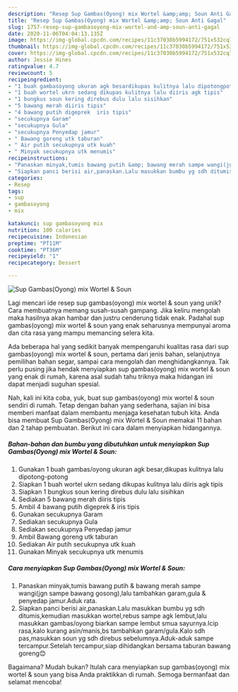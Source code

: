```yaml
---
description: "Resep Sup Gambas(Oyong) mix Wortel &amp;amp; Soun Anti Gagal"
title: "Resep Sup Gambas(Oyong) mix Wortel &amp;amp; Soun Anti Gagal"
slug: 1757-resep-sup-gambasoyong-mix-wortel-and-amp-soun-anti-gagal
date: 2020-11-06T04:04:13.135Z
image: https://img-global.cpcdn.com/recipes/11c37030b5994172/751x532cq70/sup-gambasoyong-mix-wortel-soun-foto-resep-utama.jpg
thumbnail: https://img-global.cpcdn.com/recipes/11c37030b5994172/751x532cq70/sup-gambasoyong-mix-wortel-soun-foto-resep-utama.jpg
cover: https://img-global.cpcdn.com/recipes/11c37030b5994172/751x532cq70/sup-gambasoyong-mix-wortel-soun-foto-resep-utama.jpg
author: Jessie Hines
ratingvalue: 4.7
reviewcount: 5
recipeingredient:
- "1 buah gambasoyong ukuran agk besardikupas kulitnya lalu dipotongpotong"
- "1 buah wortel ukrn sedang dikupas kulitnya lalu diiris agk tipis"
- "1 bungkus soun kering direbus dulu lalu sisihkan"
- "5 bawang merah diiris tipis"
- "4 bawang putih digeprek  iris tipis"
- "secukupnya Garam"
- "secukupnya Gula"
- "secukupnya Penyedap jamur"
- " Bawang goreng utk taburan"
- " Air putih secukupnya utk kuah"
- " Minyak secukupnya utk menumis"
recipeinstructions:
- "Panaskan minyak,tumis bawang putih &amp; bawang merah sampe wangi(jgn sampe bawang gosong),lalu tambahkan garam,gula &amp; penyedap jamur.Aduk rata."
- "Siapkan panci berisi air,panaskan.Lalu masukkan bumbu yg sdh ditumis,kemudian masukkan wortel,rebus sampe agk lembut,lalu masukkan gambas/oyong biarkan sampe lembut smua sayurnya.Icip rasa,kalo kurang asin/manis,bs tambahkan garam/gula.Kalo sdh pas,masukkan soun yg sdh direbus sebelumnya.Aduk-aduk sampe tercampur.Setelah tercampur,siap dihidangkan bersama taburan bawang goreng😊"
categories:
- Resep
tags:
- sup
- gambasoyong
- mix

katakunci: sup gambasoyong mix 
nutrition: 100 calories
recipecuisine: Indonesian
preptime: "PT11M"
cooktime: "PT36M"
recipeyield: "1"
recipecategory: Dessert

---
```



![Sup Gambas(Oyong) mix Wortel &amp; Soun](https://img-global.cpcdn.com/recipes/11c37030b5994172/751x532cq70/sup-gambasoyong-mix-wortel-soun-foto-resep-utama.jpg)

Lagi mencari ide resep sup gambas(oyong) mix wortel &amp; soun yang unik? Cara membuatnya memang susah-susah gampang. Jika keliru mengolah maka hasilnya akan hambar dan justru cenderung tidak enak. Padahal sup gambas(oyong) mix wortel &amp; soun yang enak seharusnya mempunyai aroma dan cita rasa yang mampu memancing selera kita.

Ada beberapa hal yang sedikit banyak mempengaruhi kualitas rasa dari sup gambas(oyong) mix wortel &amp; soun, pertama dari jenis bahan, selanjutnya pemilihan bahan segar, sampai cara mengolah dan menghidangkannya. Tak perlu pusing jika hendak menyiapkan sup gambas(oyong) mix wortel &amp; soun yang enak di rumah, karena asal sudah tahu triknya maka hidangan ini dapat menjadi suguhan spesial.




Nah, kali ini kita coba, yuk, buat sup gambas(oyong) mix wortel &amp; soun sendiri di rumah. Tetap dengan bahan yang sederhana, sajian ini bisa memberi manfaat dalam membantu menjaga kesehatan tubuh kita. Anda bisa membuat Sup Gambas(Oyong) mix Wortel &amp; Soun memakai 11 bahan dan 2 tahap pembuatan. Berikut ini cara dalam menyiapkan hidangannya.

<!--inarticleads1-->

##### Bahan-bahan dan bumbu yang dibutuhkan untuk menyiapkan Sup Gambas(Oyong) mix Wortel &amp; Soun:

1. Gunakan 1 buah gambas/oyong ukuran agk besar,dikupas kulitnya lalu dipotong-potong
1. Siapkan 1 buah wortel ukrn sedang dikupas kulitnya lalu diiris agk tipis
1. Siapkan 1 bungkus soun kering direbus dulu lalu sisihkan
1. Sediakan 5 bawang merah diiris tipis
1. Ambil 4 bawang putih digeprek &amp; iris tipis
1. Gunakan secukupnya Garam
1. Sediakan secukupnya Gula
1. Sediakan secukupnya Penyedap jamur
1. Ambil  Bawang goreng utk taburan
1. Sediakan  Air putih secukupnya utk kuah
1. Gunakan  Minyak secukupnya utk menumis




<!--inarticleads2-->

##### Cara menyiapkan Sup Gambas(Oyong) mix Wortel &amp; Soun:

1. Panaskan minyak,tumis bawang putih &amp; bawang merah sampe wangi(jgn sampe bawang gosong),lalu tambahkan garam,gula &amp; penyedap jamur.Aduk rata.
1. Siapkan panci berisi air,panaskan.Lalu masukkan bumbu yg sdh ditumis,kemudian masukkan wortel,rebus sampe agk lembut,lalu masukkan gambas/oyong biarkan sampe lembut smua sayurnya.Icip rasa,kalo kurang asin/manis,bs tambahkan garam/gula.Kalo sdh pas,masukkan soun yg sdh direbus sebelumnya.Aduk-aduk sampe tercampur.Setelah tercampur,siap dihidangkan bersama taburan bawang goreng😊




Bagaimana? Mudah bukan? Itulah cara menyiapkan sup gambas(oyong) mix wortel &amp; soun yang bisa Anda praktikkan di rumah. Semoga bermanfaat dan selamat mencoba!
